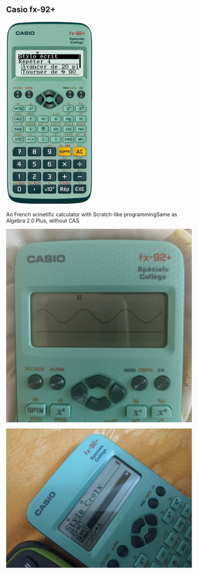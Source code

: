 ## Casio fx-92+

<img src="render.jpg" height="500">

An French scinetific calculator with Scratch-like programmingSame as Algebra 2.0 Plus, without CAS

![](9389453.jpg)

![](241453453.jpg)
